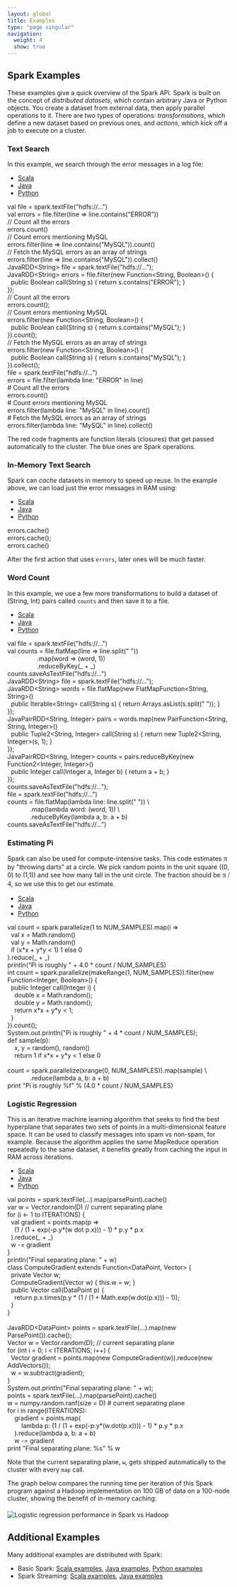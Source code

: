 ```yaml
---
layout: global
title: Examples
type: "page singular"
navigation:
  weight: 4
  show: true
---
```

<h2>Spark Examples</h2>

These examples give a quick overview of the Spark API.
Spark is built on the concept of <em>distributed datasets</em>, which contain arbitrary Java or
Python objects. You create a dataset from external data, then apply parallel operations
to it. There are two types of operations: <em>transformations</em>, which define a new dataset based on
previous ones, and <em>actions</em>, which kick off a job to execute on a cluster.

<h3>Text Search</h3>

In this example, we search through the error messages in a log file:

<ul class="nav nav-tabs">
  <li class="lang-tab lang-tab-scala active"><a href="#">Scala</a></li>
  <li class="lang-tab lang-tab-java"><a href="#">Java</a></li>
  <li class="lang-tab lang-tab-python"><a href="#">Python</a></li>
</ul>
<div class="tab-content">
  <div class="tab-pane tab-pane-scala active">
    <div class="code code-tab">
    <span class="keyword">val</span> file = spark.textFile(<span class="string">"hdfs://..."</span>)<br>
    <span class="keyword">val</span> errors = file.<span class="sparkop">filter</span>(<span class="closure">line =&gt; line.contains("ERROR")</span>)<br>
    <span class="comment">// Count all the errors</span><br>
    errors.<span class="sparkop">count</span>()<br>
    <span class="comment">// Count errors mentioning MySQL</span><br>
    errors.<span class="sparkop">filter</span>(<span class="closure">line =&gt; line.contains("MySQL")</span>).<span class="sparkop">count</span>()<br>
    <span class="comment">// Fetch the MySQL errors as an array of strings</span><br>
    errors.<span class="sparkop">filter</span>(<span class="closure">line =&gt; line.contains("MySQL")</span>).<span class="sparkop">collect</span>()<br>
    </div>
  </div>
  <div class="tab-pane tab-pane-java">
    <div class="code code-tab">
    JavaRDD&lt;String&gt; file = spark.textFile(<span class="string">"hdfs://..."</span>);<br>
    JavaRDD&lt;String&gt; errors = file.<span class="sparkop">filter</span>(<span class="closure">new Function&lt;String, Boolean&gt;() {<br>
    &nbsp;&nbsp;public Boolean call(String s) { return s.contains("ERROR"); }<br>
    }</span>);<br>
    <span class="comment">// Count all the errors</span><br>
    errors.<span class="sparkop">count</span>();<br>
    <span class="comment">// Count errors mentioning MySQL</span><br>
    errors.<span class="sparkop">filter</span>(<span class="closure">new Function&lt;String, Boolean&gt;() {<br>
    &nbsp;&nbsp;public Boolean call(String s) { return s.contains("MySQL"); }<br>
    }</span>).<span class="sparkop">count</span>();<br>
    <span class="comment">// Fetch the MySQL errors as an array of strings</span><br>
    errors.<span class="sparkop">filter</span>(<span class="closure">new Function&lt;String, Boolean&gt;() {<br>
    &nbsp;&nbsp;public Boolean call(String s) { return s.contains("MySQL"); }<br>
    }</span>).<span class="sparkop">collect</span>();<br>
    </div>
  </div>
  <div class="tab-pane tab-pane-python">
    <div class="code code-tab">
    file = spark.textFile(<span class="string">"hdfs://..."</span>)<br>
    errors = file.<span class="sparkop">filter</span>(<span class="closure">lambda line: "ERROR" in line</span>)<br>
    <span class="comment"># Count all the errors</span><br>
    errors.<span class="sparkop">count</span>()<br>
    <span class="comment"># Count errors mentioning MySQL</span><br>
    errors.<span class="sparkop">filter</span>(<span class="closure">lambda line: "MySQL" in line</span>).<span class="sparkop">count</span>()<br>
    <span class="comment"># Fetch the MySQL errors as an array of strings</span><br>
    errors.<span class="sparkop">filter</span>(<span class="closure">lambda line: "MySQL" in line</span>).<span class="sparkop">collect</span>()<br>
    </div>
  </div>
</div>

<p>The red code fragments are function literals (closures) that get passed automatically to the cluster. The blue ones are Spark operations.</p>

<h3>In-Memory Text Search</h3>

<p>Spark can <em>cache</em> datasets in memory to speed up reuse. In the example above, we can load just the error messages in RAM using:</p>

<ul class="nav nav-tabs">
  <li class="lang-tab lang-tab-scala active"><a href="#">Scala</a></li>
  <li class="lang-tab lang-tab-java"><a href="#">Java</a></li>
  <li class="lang-tab lang-tab-python"><a href="#">Python</a></li>
</ul>
<div class="tab-content">
  <div class="tab-pane tab-pane-scala active">
    <div class="code code-tab">
    errors.<span class="sparkop">cache</span>()
    </div>
  </div>
  <div class="tab-pane tab-pane-java">
    <div class="code code-tab">
    errors.<span class="sparkop">cache</span>();
    </div>
  </div>
  <div class="tab-pane tab-pane-python">
    <div class="code code-tab">
    errors.<span class="sparkop">cache</span>()
    </div>
  </div>
</div>

<p>After the first action that uses <code>errors</code>, later ones will be much faster.</p>


<h3>Word Count</h3>

<p>In this example, we use a few more transformations to build a dataset of (String, Int) pairs called <code>counts</code> and then save it to a file.</p>

<ul class="nav nav-tabs">
  <li class="lang-tab lang-tab-scala active"><a href="#">Scala</a></li>
  <li class="lang-tab lang-tab-java"><a href="#">Java</a></li>
  <li class="lang-tab lang-tab-python"><a href="#">Python</a></li>
</ul>
<div class="tab-content">
  <div class="tab-pane tab-pane-scala active">
    <div class="code code-tab">
    <span class="keyword">val</span> file = spark.textFile(<span class="string">"hdfs://..."</span>)<br>
    <span class="keyword">val</span> counts = file.<span class="sparkop">flatMap</span>(<span class="closure">line =&gt; line.split(" ")</span>)<br>
    &nbsp;&nbsp;&nbsp;&nbsp;&nbsp;&nbsp;&nbsp;&nbsp;&nbsp;&nbsp;&nbsp;&nbsp;&nbsp;&nbsp;&nbsp;&nbsp;&nbsp;.<span class="sparkop">map</span>(<span class="closure">word =&gt; (word, 1)</span>)<br>
    &nbsp;&nbsp;&nbsp;&nbsp;&nbsp;&nbsp;&nbsp;&nbsp;&nbsp;&nbsp;&nbsp;&nbsp;&nbsp;&nbsp;&nbsp;&nbsp;&nbsp;.<span class="sparkop">reduceByKey</span>(<span class="closure">_ + _</span>)<br>
    counts.<span class="sparkop">saveAsTextFile</span>(<span class="string">"hdfs://..."</span>)
    </div>
  </div>
  <div class="tab-pane tab-pane-java">
    <div class="code code-tab">
    JavaRDD&lt;String&gt; file = spark.textFile(<span class="string">"hdfs://..."</span>);<br>
    JavaRDD&lt;String&gt; words = file.<span class="sparkop">flatMap</span>(<span class="closure">new FlatMapFunction&lt;String, String&gt;()<br>
    &nbsp;&nbsp;public Iterable&lt;String&gt; call(String s) { return Arrays.asList(s.split(" ")); }<br>
    }</span>);<br>
    JavaPairRDD&lt;String, Integer&gt; pairs = words.<span class="sparkop">map</span>(<span class="closure">new PairFunction&lt;String, String, Integer&gt;()<br>
    &nbsp;&nbsp;public Tuple2&lt;String, Integer&gt; call(String s) { return new Tuple2&lt;String, Integer&gt;(s, 1); }<br>
    }</span>);<br>
    JavaPairRDD&lt;String, Integer&gt; counts = pairs.<span class="sparkop">reduceByKey</span>(<span class="closure">new Function2&lt;Integer, Integer&gt;()<br>
    &nbsp;&nbsp;public Integer call(Integer a, Integer b) { return a + b; }<br>
    }</span>);<br>
    counts.<span class="sparkop">saveAsTextFile</span>(<span class="string">"hdfs://..."</span>);
    </div>
  </div>
  <div class="tab-pane tab-pane-python">
    <div class="code code-tab">
    file = spark.textFile(<span class="string">"hdfs://..."</span>)<br>
    counts = file.<span class="sparkop">flatMap</span>(<span class="closure">lambda line: line.split(" ")</span>) \<br>
    &nbsp;&nbsp;&nbsp;&nbsp;&nbsp;&nbsp;&nbsp;&nbsp;&nbsp;&nbsp;&nbsp;&nbsp;&nbsp;.<span class="sparkop">map</span>(<span class="closure">lambda word: (word, 1)</span>) \<br>
    &nbsp;&nbsp;&nbsp;&nbsp;&nbsp;&nbsp;&nbsp;&nbsp;&nbsp;&nbsp;&nbsp;&nbsp;&nbsp;.<span class="sparkop">reduceByKey</span>(<span class="closure">lambda a, b: a + b</span>)<br>
    counts.<span class="sparkop">saveAsTextFile</span>(<span class="string">"hdfs://..."</span>)
    </div>
  </div>
</div>

<h3>Estimating Pi</h3>

<p>Spark can also be used for compute-intensive tasks. This code estimates <span style="font-family: serif; font-size: 120%;">π</span> by "throwing darts" at a circle. We pick random points in the unit square ((0, 0) to (1,1)) and see how many fall in the unit circle. The fraction should be <span style="font-family: serif; font-size: 120%;">π / 4</span>, so we use this to get our estimate.</p>

<ul class="nav nav-tabs">
  <li class="lang-tab lang-tab-scala active"><a href="#">Scala</a></li>
  <li class="lang-tab lang-tab-java"><a href="#">Java</a></li>
  <li class="lang-tab lang-tab-python"><a href="#">Python</a></li>
</ul>
<div class="tab-content">
  <div class="tab-pane tab-pane-scala active">
    <div class="code code-tab">
    <span class="keyword">val</span> count = spark.parallelize(1 to NUM_SAMPLES).<span class="sparkop">map</span>(<span class="closure">i =&gt;<br>
    &nbsp;&nbsp;val x = Math.random()<br>
    &nbsp;&nbsp;val y = Math.random()<br>
    &nbsp;&nbsp;if (x*x + y*y &lt; 1) 1 else 0<br>
    </span>).<span class="sparkop">reduce</span>(<span class="closure">_ + _</span>)<br>
    println(<span class="string">"Pi is roughly "</span> + 4.0 * count / NUM_SAMPLES)<br>
    </div>
  </div>
  <div class="tab-pane tab-pane-java">
    <div class="code code-tab">
    <span class="keyword">int</span> count = spark.parallelize(makeRange(1, NUM_SAMPLES)).<span class="sparkop">filter</span>(<span class="closure">new Function&lt;Integer, Boolean&gt;() {<br>
    &nbsp;&nbsp;public Integer call(Integer i) {<br>
    &nbsp;&nbsp;&nbsp;&nbsp;double x = Math.random();<br>
    &nbsp;&nbsp;&nbsp;&nbsp;double y = Math.random();<br>
    &nbsp;&nbsp;&nbsp;&nbsp;return x*x + y*y &lt; 1;<br>
    &nbsp;&nbsp;}<br>
    }</span>).<span class="sparkop">count</span>();<br>
    System.out.println(<span class="string">"Pi is roughly "</span> + 4 * count / NUM_SAMPLES);<br>
    </div>
  </div>
  <div class="tab-pane tab-pane-python">
    <div class="code code-tab">
    <span class="keyword">def</span> sample(p):<br>
    &nbsp;&nbsp;&nbsp;&nbsp;x, y = random(), random()<br>
    &nbsp;&nbsp;&nbsp;&nbsp;<span class="keyword">return</span> 1 <span class="keyword">if</span> x*x + y*y < 1 <span class="keyword">else</span> 0<br><br>
    count = spark.parallelize(xrange(0, NUM_SAMPLES)).<span class="sparkop">map</span>(<span class="closure">sample</span>) \<br>
    &nbsp;&nbsp;&nbsp;&nbsp;&nbsp;&nbsp;&nbsp;&nbsp;&nbsp;&nbsp;&nbsp;&nbsp;&nbsp;.<span class="sparkop">reduce</span>(<span class="closure">lambda a, b: a + b</span>)<br>
    print <span class="string">"Pi is roughly %f"</span> % (4.0 * count / NUM_SAMPLES)<br>
    </div>
  </div>
</div>

<h3>Logistic Regression</h3>

<p>This is an iterative machine learning algorithm that seeks to find the best hyperplane that separates two sets of points in a multi-dimensional feature space. It can be used to classify messages into spam vs non-spam, for example. Because the algorithm applies the same MapReduce operation repeatedly to the same dataset, it benefits greatly from caching the input in RAM across iterations.</p>

<ul class="nav nav-tabs">
  <li class="lang-tab lang-tab-scala active"><a href="#">Scala</a></li>
  <li class="lang-tab lang-tab-java"><a href="#">Java</a></li>
  <li class="lang-tab lang-tab-python"><a href="#">Python</a></li>
</ul>
<div class="tab-content">
  <div class="tab-pane tab-pane-scala active">
    <div class="code code-tab">
    <span class="keyword">val</span> points = spark.textFile(...).<span class="sparkop">map</span>(parsePoint).<span class="sparkop">cache</span>()<br>
    <span class="keyword">var</span> w = Vector.random(D) <span class="comment">// current separating plane</span><br>
    <span class="keyword">for</span> (i &lt;- 1 to ITERATIONS) {<br>
    &nbsp;&nbsp;<span class="keyword">val</span> gradient = points.<span class="sparkop">map</span>(<span class="closure">p =&gt;<br>
    &nbsp;&nbsp;&nbsp;&nbsp;(1 / (1 + exp(-p.y*(w dot p.x))) - 1) * p.y * p.x<br>
    &nbsp;&nbsp;</span>).<span class="sparkop">reduce</span>(<span class="closure">_ + _</span>)<br>
    &nbsp;&nbsp;w -= gradient<br>
    }<br>
    println(<span class="string">"Final separating plane: "</span> + w)<br>
    </div>
  </div>
  <div class="tab-pane tab-pane-java">
    <div class="code code-tab">
    <span class="keyword">class</span> ComputeGradient <span class="keyword">extends</span> Function&lt;DataPoint, Vector&gt; {<br>
    &nbsp;&nbsp;<span class="keyword">private</span> Vector w;<br>
    &nbsp;&nbsp;ComputeGradient(Vector w) { <span class="keyword">this</span>.w = w; }<br>
    &nbsp;&nbsp;<span class="keyword">public</span> Vector call(DataPoint p) {<br>
    &nbsp;&nbsp;&nbsp;&nbsp;<span class="keyword">return</span> p.x.times(p.y * (1 / (1 + Math.exp(w.dot(p.x))) - 1));<br>
    &nbsp;&nbsp;}<br>
    }<br>
    <br>
    JavaRDD&lt;DataPoint&gt; points = spark.textFile(...).<span class="sparkop">map</span>(<span class="closure">new ParsePoint()</span>).<span class="sparkop">cache</span>();<br>
    Vector w = Vector.random(D); <span class="comment">// current separating plane</span><br>
    <span class="keyword">for</span> (<span class="keyword">int</span> i = 0; i &lt; ITERATIONS; i++) {<br>
    &nbsp;&nbsp;Vector gradient = points.<span class="sparkop">map</span>(<span class="closure">new ComputeGradient(w)</span>).<span class="sparkop">reduce</span>(<span class="closure">new AddVectors()</span>);<br>
    &nbsp;&nbsp;w = w.subtract(gradient);<br>
    }<br>
    System.out.println(<span class="string">"Final separating plane: "</span> + w);<br>
    </div>
  </div>
  <div class="tab-pane tab-pane-python">
    <div class="code code-tab">
    points = spark.textFile(...).<span class="sparkop">map</span>(parsePoint).<span class="sparkop">cache</span>()<br>
    w = numpy.random.ranf(size = D) <span class="comment"># current separating plane</span><br>
    <span class="keyword">for</span> i <span class="keyword">in</span> range(ITERATIONS):<br>
    &nbsp;&nbsp;&nbsp;&nbsp;gradient = points.<span class="sparkop">map</span>(<span class="closure"><br>
    &nbsp;&nbsp;&nbsp;&nbsp;&nbsp;&nbsp;&nbsp;&nbsp;lambda p: (1 / (1 + exp(-p.y*(w.dot(p.x)))) - 1) * p.y * p.x<br>
    &nbsp;&nbsp;&nbsp;&nbsp;</span>).<span class="sparkop">reduce</span>(<span class="closure">lambda a, b: a + b</span>)<br>
    &nbsp;&nbsp;&nbsp;&nbsp;w -= gradient<br>
    print <span class="string">"Final separating plane: %s"</span> % w<br>
    </div>
  </div>
</div>

<p>Note that the current separating plane, <code>w</code>, gets shipped automatically to the cluster with every <code>map</code> call.</p>

<p>The graph below compares the running time per iteration of this Spark program against a Hadoop implementation on 100 GB of data on a 100-node cluster, showing the benefit of in-memory caching:</p>

<p style="margin-top: 20px; margin-bottom: 30px;">
<img src="{{site.url}}images/logistic-regression.png" alt="Logistic regression performance in Spark vs Hadoop">
</p>

<a name="additional"></a>
<h2>Additional Examples</h2>

Many additional examples are distributed with Spark:

 * Basic Spark: [Scala examples](https://github.com/apache/incubator-spark/tree/master/examples/src/main/scala/org/apache/spark/examples), [Java examples](https://github.com/apache/incubator-spark/tree/master/examples/src/main/java/org/apache/spark/examples), [Python examples](https://github.com/apache/incubator-spark/tree/master/python/examples)
 * Spark Streaming: [Scala examples](https://github.com/apache/incubator-spark/tree/master/examples/src/main/scala/org/apache/spark/streaming/examples), [Java examples](https://github.com/apache/incubator-spark/tree/master/examples/src/main/java/org/apache/spark/streaming/examples)

